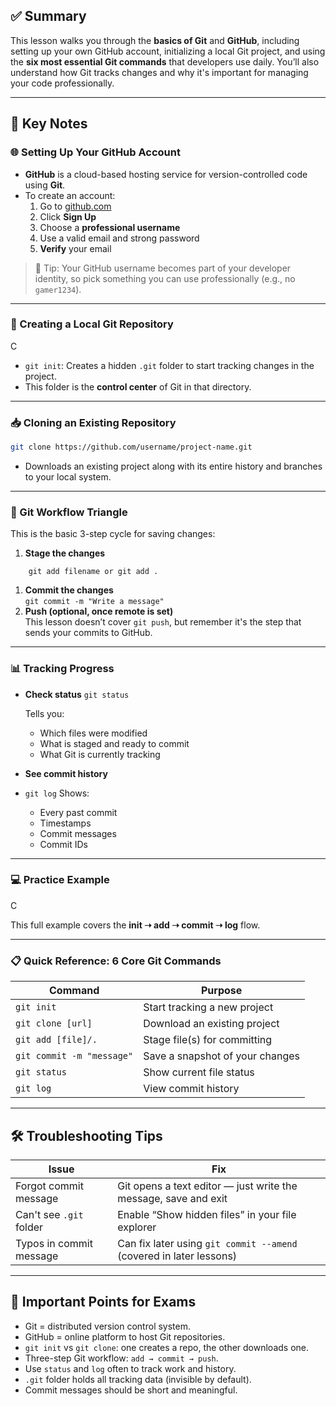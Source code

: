 ## ✅ Summary 

This lesson walks you through the **basics of Git** and **GitHub**, including setting up your own GitHub account, initializing a local Git project, and using the **six most essential Git commands** that developers use daily. You’ll also understand how Git tracks changes and why it's important for managing your code professionally.

---

## 🧠 Key Notes

### 🌐 Setting Up Your GitHub Account

- **GitHub** is a cloud-based hosting service for version-controlled code using **Git**.
- To create an account:
    1. Go to [github.com](https://github.com)
    2. Click **Sign Up**
    3. Choose a **professional username**
    4. Use a valid email and strong password
    5. **Verify** your email

> 🔑 Tip: Your GitHub username becomes part of your developer identity, so pick something you can use professionally (e.g., no `gamer1234`).

---

### 📁 Creating a Local Git Repository


C

- `git init`: Creates a hidden `.git` folder to start tracking changes in the project.
- This folder is the **control center** of Git in that directory.

---

### 📥 Cloning an Existing Repository


```bash
git clone https://github.com/username/project-name.git
```

- Downloads an existing project along with its entire history and branches to your local system.

---

### 🔺 Git Workflow Triangle

This is the basic 3-step cycle for saving changes:

1. **Stage the changes**  
```
    git add filename or git add .
```
1. **Commit the changes**  
    `git commit -m "Write a message"`
2. **Push (optional, once remote is set)**  
    This lesson doesn’t cover `git push`, but remember it's the step that sends your commits to GitHub.

---

### 📊 Tracking Progress

- **Check status**
    `git status`
    
    Tells you:
    - Which files were modified
    - What is staged and ready to commit
    - What Git is currently tracking
- **See commit history**
- 
    `git log`
    Shows:
    
    - Every past commit
    - Timestamps
    - Commit messages
    - Commit IDs

---

### 💻 Practice Example


C

This full example covers the **init ➝ add ➝ commit ➝ log** flow.

---

### 📋 Quick Reference: 6 Core Git Commands

|Command|Purpose|
|---|---|
|`git init`|Start tracking a new project|
|`git clone [url]`|Download an existing project|
|`git add [file]/.`|Stage file(s) for committing|
|`git commit -m "message"`|Save a snapshot of your changes|
|`git status`|Show current file status|
|`git log`|View commit history|

---

## 🛠️ Troubleshooting Tips

|**Issue**|**Fix**|
|---|---|
|Forgot commit message|Git opens a text editor — just write the message, save and exit|
|Can't see `.git` folder|Enable “Show hidden files” in your file explorer|
|Typos in commit message|Can fix later using `git commit --amend` (covered in later lessons)|

---

## 📘 Important Points for Exams

- Git = distributed version control system.
- GitHub = online platform to host Git repositories.
- `git init` vs `git clone`: one creates a repo, the other downloads one.
- Three-step Git workflow: `add → commit → push`.
- Use `status` and `log` often to track work and history.
- `.git` folder holds all tracking data (invisible by default).
- Commit messages should be short and meaningful.